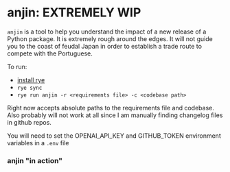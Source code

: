 # anjin: EXTREMELY WIP

`anjin` is a tool to help you understand the impact of a new release of a Python package.  It is extremely rough around the edges.  It will not guide you to the coast of feudal Japan in order to establish a trade route to compete with the Portuguese.

To run:
- [install rye](https://rye.run/docs/installation)
- `rye sync`
- `rye run anjin -r <requirements file> -c <codebase path>`

Right now accepts absolute paths to the requirements file and codebase.  Also probably will not work at all since I am manually finding changelog files in github repos.

You will need to set the OPENAI_API_KEY and GITHUB_TOKEN environment variables in a `.env` file

### anjin "in action"
